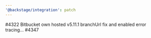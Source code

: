 ```yaml
---
'@backstage/integration': patch
---
```


#4322 Bitbucket own hosted v5.11.1 branchUrl fix and enabled error tracing… #4347

